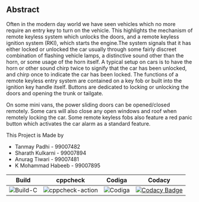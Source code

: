 ## Abstract

Often in the modern day world we have seen vehicles which no more require an entry key to turn on the vehicle. This highlights the mechanism of remote keyless system which unlocks the doors, and a remote keyless ignition system (RKI), which starts the engine.The system signals that it has either locked or unlocked the car usually through some fairly discreet combination of flashing vehicle lamps, a distinctive sound other than the horn, or some usage of the horn itself. A typical setup on cars is to have the horn or other sound chirp twice to signify that the car has been unlocked, and chirp once to indicate the car has been locked. The functions of a remote keyless entry system are contained on a key fob or built into the ignition key handle itself. Buttons are dedicated to locking or unlocking the doors and opening the trunk or tailgate. 

On some mini vans, the power sliding doors can be opened/closed remotely. Some cars will also close any open windows and roof when remotely locking the car. Some remote keyless fobs also feature a red panic button which activates the car alarm as a standard feature.

This Project is Made by
* Tanmay Padhi - 99007482 
* Sharath Kulkarni - 99007894
* Anurag Tiwari - 99007481
* K Mohammad Habeeb - 99007895


|Build|cppcheck|Codiga|Codacy|
|:--:|:--:|:--:|:--:|
|![Build-C](https://github.com/habeeb063/Module3_Group65/actions/workflows/Build-c.yml/badge.svg)|![cppcheck-action](https://github.com/habeeb063/Module3_Group65/actions/workflows/cppcheck.yml/badge.svg)|![Codiga](https://api.codiga.io/project/31871/status/svg)| [![Codacy Badge](https://app.codacy.com/project/badge/Grade/8e0b971720ed4932ae1475cc675561e0)](https://www.codacy.com/gh/habeeb063/Module3_Group65/dashboard?utm_source=github.com&amp;utm_medium=referral&amp;utm_content=habeeb063/Module3_Group65&amp;utm_campaign=Badge_Grade)
